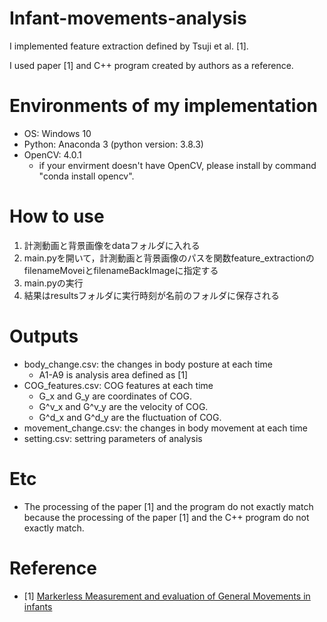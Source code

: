 # Infant-movements-analysis
I implemented feature extraction defined by Tsuji et al. [1].

I used paper [1] and C++ program created by authors as a reference.

# Environments of my implementation
- OS: Windows 10
- Python: Anaconda 3 (python version: 3.8.3)
- OpenCV: 4.0.1
  - if your envirment doesn't have OpenCV, please install by command "conda install opencv".

# How to use
1. 計測動画と背景画像をdataフォルダに入れる
2. main.pyを開いて，計測動画と背景画像のパスを関数feature_extractionのfilenameMoveiとfilenameBackImageに指定する
3. main.pyの実行
4. 結果はresultsフォルダに実行時刻が名前のフォルダに保存される

# Outputs
- body_change.csv: the changes in body posture at each time
  - A1-A9 is analysis area defined as [1]
- COG_features.csv: COG features at each time
  - G_x and G_y are coordinates of COG.
  - G^v_x and G^v_y are the velocity of COG.
  - G^d_x and G^d_y are the fluctuation of COG.
- movement_change.csv: the changes in body movement at each time
- setting.csv: settring parameters of analysis

# Etc
- The processing of the paper [1] and the program do not exactly match because the processing of the paper [1] and the C++ program do not exactly match.

# Reference
- [1] [Markerless Measurement and evaluation of General Movements in infants](https://doi.org/10.1038/s41598-020-57580-z)
